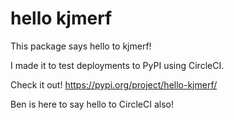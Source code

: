 # hello kjmerf
This package says hello to kjmerf!

I made it to test deployments to PyPI using CircleCI.

Check it out! https://pypi.org/project/hello-kjmerf/

Ben is here to say hello to CircleCI also!
